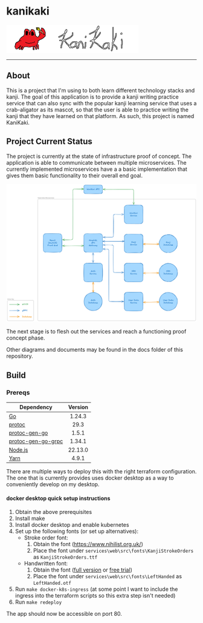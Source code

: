 # kanikaki
![kanikaki](./docs/kanikaki.png)

---

## About
This is a project that I'm using to both learn different technology stacks and kanji. The goal of this application is to provide a kanji writing practice service that can also sync with the popular kanji learning service that uses a crab-aligator as its mascot, so that the user is able to practice writing the kanji that they have learned on that platform. As such, this project is named KaniKaki.

## Project Current Status

The project is currently at the state of infrastructure proof of concept. The application is able to communicate between multiple microservices. The currently implemented microservices have a a basic implementation that gives them basic functionality to their overall end goal.

![overall architecture](./docs/sys-arch-overall.png)

The next stage is to flesh out the services and reach a functioning proof concept phase.

Other diagrams and documents may be found in the docs folder of this repository.

## Build

### Prereqs
| Dependency | Version |
| - | :-: |
| [Go](https://go.dev/) | 1.24.3 |
| [protoc](https://protobuf.dev/installation/) | 29.3 |
| [protoc-gen-go](https://grpc.io/docs/languages/go/quickstart/) | 1.5.1 |
| [protoc-gen-go-grpc](https://grpc.io/docs/languages/go/quickstart/) | 1.34.1 |
| [Node.js](https://nodejs.org/) | 22.13.0 |
| [Yarn](https://yarnpkg.com/getting-started/install) | 4.9.1 |

There are multiple ways to deploy this with the right terraform configuration. The one that is currently provides uses docker desktop as a way to conveniently develop on my desktop.

#### docker desktop quick setup instructions
1. Obtain the above prerequisites
2. Install make
3. Install docker desktop and enable kubernetes
4. Set up the following fonts (or set up alternatives):
    * Stroke order font:
      1. Obtain the font (https://www.nihilist.org.uk/)
      2. Place the font under `services\web\src\fonts\KanjiStrokeOrders` as `KanjiStrokeOrders.ttf`
    * Handwritten font:
      1. Obtain the font ([full version](https://booth.pm/ja/items/4186930) or [free trial](https://ilamemo.booth.pm/items/4186864))
      2. Place the font under `services\web\src\fonts\LeftHanded` as `LeftHanded.otf`
5. Run `make docker-k8s-ingress` (at some point I want to include the ingress into the terraform scripts so this extra step isn't needed)
6. Run `make redeploy`

The app should now be accessible on port 80.